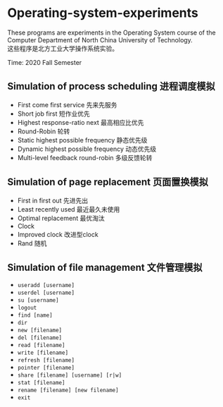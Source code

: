 # Operating-system-experiments
These programs are experiments in the Operating System course of the Computer Department of North China University of Technology.  
这些程序是北方工业大学操作系统实验。

Time: 2020 Fall Semester

## Simulation of process scheduling 进程调度模拟
- First come first service 先来先服务
- Short job first 短作业优先
- Highest response-ratio next 最高相应比优先
- Round-Robin 轮转
- Static highest possible frequency 静态优先级
- Dynamic highest possible frequency 动态优先级
- Multi-level feedback round-robin 多级反馈轮转

## Simulation of page replacement 页面置换模拟
- First in first out 先进先出
- Least recently used 最近最久未使用
- Optimal replacement 最优淘汰
- Clock
- Improved clock 改进型clock
- Rand 随机

## Simulation of file management 文件管理模拟
- `useradd [username]`
- `userdel [username]`
- `su [username]`
- `logout`
- `find [name]`
- `dir`
- `new [filename]`
- `del [filename]`
- `read [filename]`
- `write [filename]`
- `refresh [filename]`
- `pointer [filename]`
- `share [filename] [username] [r|w]`
- `stat [filename]`
- `rename [filename] [new filename]`
- `exit`